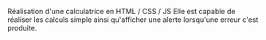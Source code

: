 Réalisation d'une calculatrice en HTML / CSS / JS 
Elle est capable de réaliser les calculs simple ainsi qu'afficher une alerte lorsqu'une erreur c'est produite. 
